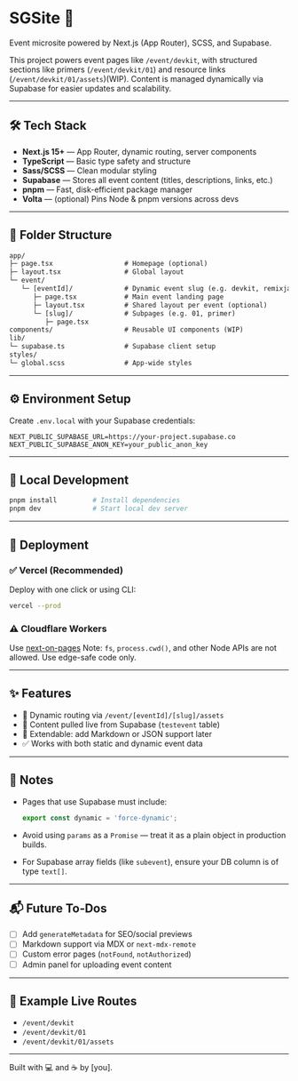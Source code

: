 # SGSite 🚀  

Event microsite powered by Next.js (App Router), SCSS, and Supabase.

This project powers event pages like `/event/devkit`, with structured sections like primers (`/event/devkit/01`) and resource links (`/event/devkit/01/assets`)(WIP). Content is managed dynamically via Supabase for easier updates and scalability.

---

## 🛠 Tech Stack

- **Next.js 15+** — App Router, dynamic routing, server components
- **TypeScript** — Basic type safety and structure
- **Sass/SCSS** — Clean modular styling
- **Supabase** — Stores all event content (titles, descriptions, links, etc.)
- **pnpm** — Fast, disk-efficient package manager
- **Volta** — (optional) Pins Node & pnpm versions across devs

---

## 📁 Folder Structure

```txt
app/
├─ page.tsx                  # Homepage (optional)
├─ layout.tsx                # Global layout
└─ event/
   └─ [eventId]/             # Dynamic event slug (e.g. devkit, remixjam)
      ├─ page.tsx            # Main event landing page
      ├─ layout.tsx          # Shared layout per event (optional)
      └─ [slug]/             # Subpages (e.g. 01, primer)
         ├─ page.tsx         
components/                  # Reusable UI components (WIP)
lib/
└─ supabase.ts               # Supabase client setup
styles/
└─ global.scss               # App-wide styles
````

---

## ⚙️ Environment Setup

Create `.env.local` with your Supabase credentials:

```env
NEXT_PUBLIC_SUPABASE_URL=https://your-project.supabase.co
NEXT_PUBLIC_SUPABASE_ANON_KEY=your_public_anon_key
```

---

## 🧪 Local Development

```bash
pnpm install         # Install dependencies
pnpm dev             # Start local dev server
```

---

## 🚀 Deployment

### ✅ Vercel (Recommended)

Deploy with one click or using CLI:

```bash
vercel --prod
```

### ⚠️ Cloudflare Workers

Use [next-on-pages](https://github.com/slicingdice/next-on-pages)
Note: `fs`, `process.cwd()`, and other Node APIs are not allowed. Use edge-safe code only.

---

## ✨ Features

- 🔁 Dynamic routing via `/event/[eventId]/[slug]/assets`
- 💾 Content pulled live from Supabase (`testevent` table)
- 🧱 Extendable: add Markdown or JSON support later
- ✅ Works with both static and dynamic event data

---

## 🧠 Notes

- Pages that use Supabase must include:

  ```ts
  export const dynamic = 'force-dynamic';
  ```

- Avoid using `params` as a `Promise` — treat it as a plain object in production builds.

- For Supabase array fields (like `subevent`), ensure your DB column is of type `text[]`.

---

## 📬 Future To‑Dos

- [ ] Add `generateMetadata` for SEO/social previews
- [ ] Markdown support via MDX or `next-mdx-remote`
- [ ] Custom error pages (`notFound`, `notAuthorized`)
- [ ] Admin panel for uploading event content

---

## 🧊 Example Live Routes

- `/event/devkit`
- `/event/devkit/01`
- `/event/devkit/01/assets`

---

Built with 💻 and ☕ by \[you].
